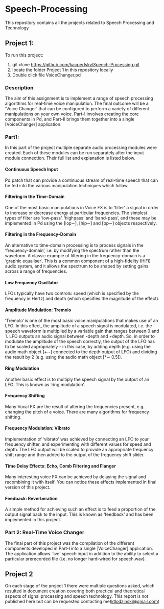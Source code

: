 # Speech-Processing
This repository contains all the projects related to Speech Processing and Technology

## Project 1:
To run this project:
1. git clone https://github.com/kacperlsky/Speech-Processing.git
2. locate the folder Project 1 in this repository locally
3. Double click file VoiceChanger.pd


### Description
The aim of this assignment is to implement a range of speech processing algorithms for
real-time voice manipulation. The final outcome will be a ‘Voice Changer’ that can be
configured to perform a variety of different manipulations on your own voice. Part-I
involves creating the core components in Pd, and Part-II brings them together into a
single [VoiceChanger] application.


### Part1:
In this part of the project multiple separate audio processing modules were created. Each of these modules can be run separately after the input module connection. Their full list and explanation is listed below. 

#### Continuous Speech Input
Pd patch that can provide a continuous stream of real-time
speech that can be fed into the various manipulation techniques which follow

#### Filtering in the Time-Domain
One of the most basic manipulations in Voice FX is to ‘filter’ a signal in order to increase or
decrease energy at particular frequencies. The simplest types of filter are ‘low-pass’, ‘highpass’ and ‘band-pass’, and these may be implemented in Pd using the [lop∼], [hip∼]
and [bp∼] objects respectively.

#### Filtering in the Frequency-Domain
An alternative to time-domain
processing is to process signals in the ‘frequency-domain’, i.e. by modifying the spectrum
rather than the waveform.
A classic example of filtering in the frequency-domain is a ‘graphic equaliser’. This is a
common component of a high-fidelity (HiFi) audio system, and it allows the spectrum to
be shaped by setting gains across a range of frequencies.


#### Low Frequency Oscillator
LFOs typically have two controls: speed (which is specified
by the frequency in Hertz) and depth (which specifies the magnitude of the effect). 


#### Amplitude Modulation: Tremolo
‘Tremolo’ is one of the most basic voice manipulations that makes use of an LFO. In
this effect, the amplitude of a speech signal is modulated, i.e. the speech waveform is
multiplied by a variable gain that ranges between 0 and 1. LFO outputs an audio
signal between -depth and +depth. So, in order to modulate the amplitude of the speech
correctly, the output of the LFO has to be scaled appropriately - in this case, by adding
depth (e.g. using the audio math object [+∼] connected to the depth output of
LFO) and dividing the result by 2 (e.g. using the audio math object [*∼ 0.5]).

#### Ring Modulation
Another basic effect is to multiply the speech signal by the output of an LFO. This is
known as ‘ring modulation’.


#### Frequency Shifting
Many Vocal FX are the result of altering the frequencies present, e.g. changing the pitch
of a voice. There are many algorithms for frequency shifting.

#### Frequency Modulation: Vibrato
Implementation of ‘vibrato’ was achieved by connecting an LFO to your frequency shifter, and
experimenting with different values for speed and depth. The LFO output will
be scaled to provide an appropriate frequency shift range and then added to the
output of the frequency shift slider.


#### Time Delay Effects: Echo, Comb Filtering and Flanger
Many interesting voice FX can be achieved by delaying the signal and recombining it
with itself. You can notice these effects implemented in final version of this project.


#### Feedback: Reverberation
A simple method for achieving
such an effect is to feed a proportion of the output signal back to the input. This is known
as ‘feedback’ and has been implemented in this project.

### Part 2: Real-Time Voice Changer
The final part of this project was the compilation of the different components developed in Part-I into a single [VoiceChanger] application. The application allows
‘live’ speech input in addition to the ability to select a particular prerecorded file (i.e. no
longer hard-wired for speech.wav). 

## Project 2
On each stage of the project 1 there were multiple questions asked, which resulted in document creation covering both practical and theoretical aspects of signal processing and speech technology. This report is not published here but can be requested contacting me(ktlodzinski@gmail.com)

